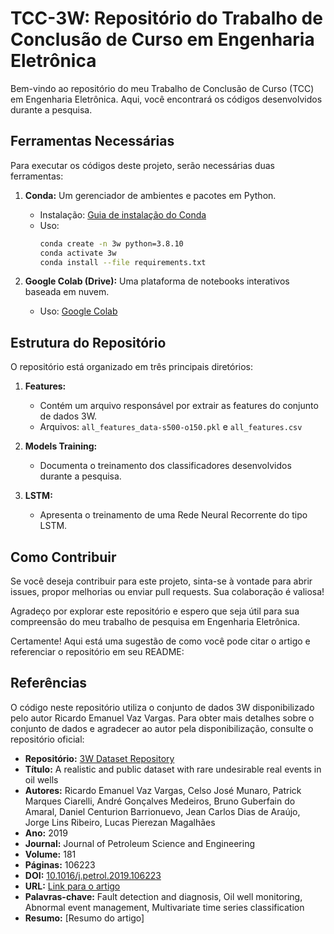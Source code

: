 # TCC-3W: Repositório do Trabalho de Conclusão de Curso em Engenharia Eletrônica

Bem-vindo ao repositório do meu Trabalho de Conclusão de Curso (TCC) em Engenharia Eletrônica. Aqui, você encontrará os códigos desenvolvidos durante a pesquisa.

## Ferramentas Necessárias

Para executar os códigos deste projeto, serão necessárias duas ferramentas:

1. **Conda:** Um gerenciador de ambientes e pacotes em Python.
   - Instalação: [Guia de instalação do Conda](https://conda.io/projects/conda/en/latest/user-guide/install/index.html)
   - Uso:
     ```bash
     conda create -n 3w python=3.8.10
     conda activate 3w
     conda install --file requirements.txt
     ```

2. **Google Colab (Drive):** Uma plataforma de notebooks interativos baseada em nuvem.
   - Uso: [Google Colab](https://colab.research.google.com/?utm_source=scs-index)

## Estrutura do Repositório

O repositório está organizado em três principais diretórios:

1. **Features:**
   - Contém um arquivo responsável por extrair as features do conjunto de dados 3W.
   - Arquivos: `all_features_data-s500-o150.pkl` e `all_features.csv`

2. **Models Training:**
   - Documenta o treinamento dos classificadores desenvolvidos durante a pesquisa.

3. **LSTM:**
   - Apresenta o treinamento de uma Rede Neural Recorrente do tipo LSTM.

## Como Contribuir

Se você deseja contribuir para este projeto, sinta-se à vontade para abrir issues, propor melhorias ou enviar pull requests. Sua colaboração é valiosa!

Agradeço por explorar este repositório e espero que seja útil para sua compreensão do meu trabalho de pesquisa em Engenharia Eletrônica.

Certamente! Aqui está uma sugestão de como você pode citar o artigo e referenciar o repositório em seu README:

## Referências

O código neste repositório utiliza o conjunto de dados 3W disponibilizado pelo autor Ricardo Emanuel Vaz Vargas. Para obter mais detalhes sobre o conjunto de dados e agradecer ao autor pela disponibilização, consulte o repositório oficial:

- **Repositório:** [3W Dataset Repository](https://github.com/ricardovvargas/3w_dataset)
- **Título:** A realistic and public dataset with rare undesirable real events in oil wells
- **Autores:** Ricardo Emanuel Vaz Vargas, Celso José Munaro, Patrick Marques Ciarelli, André Gonçalves Medeiros, Bruno Guberfain do Amaral, Daniel Centurion Barrionuevo, Jean Carlos Dias de Araújo, Jorge Lins Ribeiro, Lucas Pierezan Magalhães
- **Ano:** 2019
- **Journal:** Journal of Petroleum Science and Engineering
- **Volume:** 181
- **Páginas:** 106223
- **DOI:** [10.1016/j.petrol.2019.106223](https://doi.org/10.1016/j.petrol.2019.106223)
- **URL:** [Link para o artigo](http://www.sciencedirect.com/science/article/pii/S0920410519306357)
- **Palavras-chave:** Fault detection and diagnosis, Oil well monitoring, Abnormal event management, Multivariate time series classification
- **Resumo:** [Resumo do artigo]
